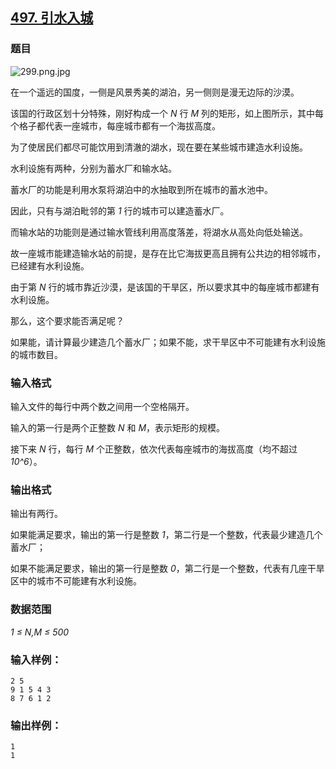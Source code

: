 ## [497. 引水入城](https://www.acwing.com/problem/content/499/)

### 题目

 ![299.png.jpg](/media/article/image/2019/03/14/19_e6c6322c45-299.png.jpg)

在一个遥远的国度，一侧是风景秀美的湖泊，另一侧则是漫无边际的沙漠。

该国的行政区划十分特殊，刚好构成一个 *N* 行 *M* 列的矩形，如上图所示，其中每个格子都代表一座城市，每座城市都有一个海拔高度。

为了使居民们都尽可能饮用到清澈的湖水，现在要在某些城市建造水利设施。

水利设施有两种，分别为蓄水厂和输水站。

蓄水厂的功能是利用水泵将湖泊中的水抽取到所在城市的蓄水池中。

因此，只有与湖泊毗邻的第 *1* 行的城市可以建造蓄水厂。

而输水站的功能则是通过输水管线利用高度落差，将湖水从高处向低处输送。

故一座城市能建造输水站的前提，是存在比它海拔更高且拥有公共边的相邻城市，已经建有水利设施。

由于第 *N* 行的城市靠近沙漠，是该国的干旱区，所以要求其中的每座城市都建有水利设施。

那么，这个要求能否满足呢？

如果能，请计算最少建造几个蓄水厂；如果不能，求干旱区中不可能建有水利设施的城市数目。

### 输入格式

输入文件的每行中两个数之间用一个空格隔开。

输入的第一行是两个正整数 *N* 和 *M*，表示矩形的规模。

接下来 *N* 行，每行 *M* 个正整数，依次代表每座城市的海拔高度（均不超过 *10^6*）。

### 输出格式

输出有两行。

如果能满足要求，输出的第一行是整数 *1*，第二行是一个整数，代表最少建造几个蓄水厂；

如果不能满足要求，输出的第一行是整数 *0*，第二行是一个整数，代表有几座干旱区中的城市不可能建有水利设施。

### 数据范围

*1 ≤ N,M ≤ 500*

### 输入样例：

```
2 5
9 1 5 4 3
8 7 6 1 2
```

### 输出样例：

```
1
1
```
